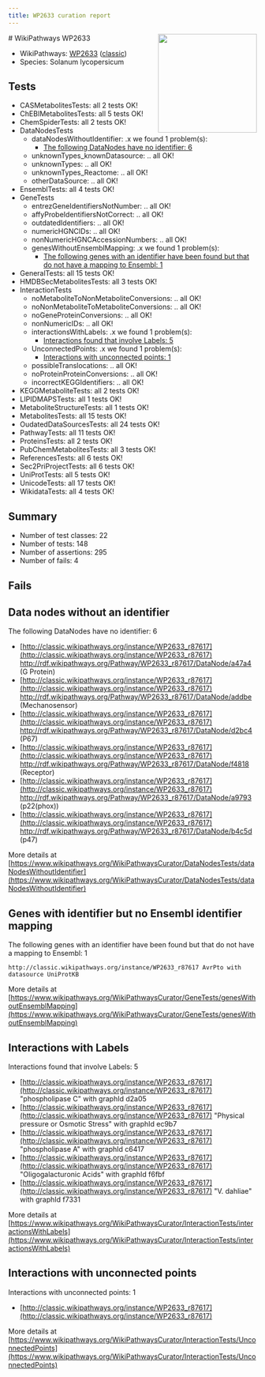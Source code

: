 ```yaml
---
title: WP2633 curation report
---
```


<img style="float: right; width: 200px" src="https://upload.wikimedia.org/wikipedia/commons/thumb/8/83/Wplogo_with_text_500.png/640px-Wplogo_with_text_500.png" />
# WikiPathways WP2633

* WikiPathways: [WP2633](https://wikipathways.org/pathways/WP2633) ([classic](https://classic.wikipathways.org/instance/WP2633))
* Species: Solanum lycopersicum
## Tests
* CASMetabolitesTests: all 2 tests OK!
* ChEBIMetabolitesTests: all 5 tests OK!
* ChemSpiderTests: all 2 tests OK!
* DataNodesTests
    * dataNodesWithoutIdentifier: .x we found 1 problem(s):
        * [The following DataNodes have no identifier: 6](#d2d32fa5)
    * unknownTypes_knownDatasource: .. all OK!
    * unknownTypes: .. all OK!
    * unknownTypes_Reactome: .. all OK!
    * otherDataSource: .. all OK!
* EnsemblTests: all 4 tests OK!
* GeneTests
    * entrezGeneIdentifiersNotNumber: .. all OK!
    * affyProbeIdentifiersNotCorrect: .. all OK!
    * outdatedIdentifiers: .. all OK!
    * numericHGNCIDs: .. all OK!
    * nonNumericHGNCAccessionNumbers: .. all OK!
    * genesWithoutEnsemblMapping: .x we found 1 problem(s):
        * [The following genes with an identifier have been found but that do not have a mapping to Ensembl: 1](#40286d83)
* GeneralTests: all 15 tests OK!
* HMDBSecMetabolitesTests: all 3 tests OK!
* InteractionTests
    * noMetaboliteToNonMetaboliteConversions: .. all OK!
    * noNonMetaboliteToMetaboliteConversions: .. all OK!
    * noGeneProteinConversions: .. all OK!
    * nonNumericIDs: .. all OK!
    * interactionsWithLabels: .x we found 1 problem(s):
        * [Interactions found that involve Labels: 5](#630d267c)
    * UnconnectedPoints: .x we found 1 problem(s):
        * [Interactions with unconnected points: 1](#35a61ad9)
    * possibleTranslocations: .. all OK!
    * noProteinProteinConversions: .. all OK!
    * incorrectKEGGIdentifiers: .. all OK!
* KEGGMetaboliteTests: all 2 tests OK!
* LIPIDMAPSTests: all 1 tests OK!
* MetaboliteStructureTests: all 1 tests OK!
* MetabolitesTests: all 15 tests OK!
* OudatedDataSourcesTests: all 24 tests OK!
* PathwayTests: all 11 tests OK!
* ProteinsTests: all 2 tests OK!
* PubChemMetabolitesTests: all 3 tests OK!
* ReferencesTests: all 6 tests OK!
* Sec2PriProjectTests: all 6 tests OK!
* UniProtTests: all 5 tests OK!
* UnicodeTests: all 17 tests OK!
* WikidataTests: all 4 tests OK!


## Summary

* Number of test classes: 22
* Number of tests: 148
* Number of assertions: 295
* Number of fails: 4

## Fails

<a name="d2d32fa5" />

## Data nodes without an identifier

The following DataNodes have no identifier: 6

* [http://classic.wikipathways.org/instance/WP2633_r87617](http://classic.wikipathways.org/instance/WP2633_r87617) http://rdf.wikipathways.org/Pathway/WP2633_r87617/DataNode/a47a4 (G Protein)
* [http://classic.wikipathways.org/instance/WP2633_r87617](http://classic.wikipathways.org/instance/WP2633_r87617) http://rdf.wikipathways.org/Pathway/WP2633_r87617/DataNode/addbe (Mechanosensor)
* [http://classic.wikipathways.org/instance/WP2633_r87617](http://classic.wikipathways.org/instance/WP2633_r87617) http://rdf.wikipathways.org/Pathway/WP2633_r87617/DataNode/d2bc4 (P67)
* [http://classic.wikipathways.org/instance/WP2633_r87617](http://classic.wikipathways.org/instance/WP2633_r87617) http://rdf.wikipathways.org/Pathway/WP2633_r87617/DataNode/f4818 (Receptor)
* [http://classic.wikipathways.org/instance/WP2633_r87617](http://classic.wikipathways.org/instance/WP2633_r87617) http://rdf.wikipathways.org/Pathway/WP2633_r87617/DataNode/a9793 (p22(phox))
* [http://classic.wikipathways.org/instance/WP2633_r87617](http://classic.wikipathways.org/instance/WP2633_r87617) http://rdf.wikipathways.org/Pathway/WP2633_r87617/DataNode/b4c5d (p47)


More details at [https://www.wikipathways.org/WikiPathwaysCurator/DataNodesTests/dataNodesWithoutIdentifier](https://www.wikipathways.org/WikiPathwaysCurator/DataNodesTests/dataNodesWithoutIdentifier)

<a name="40286d83" />

## Genes with identifier but no Ensembl identifier mapping

The following genes with an identifier have been found but that do not have a mapping to Ensembl: 1
```
http://classic.wikipathways.org/instance/WP2633_r87617 AvrPto with datasource UniProtKB
```

More details at [https://www.wikipathways.org/WikiPathwaysCurator/GeneTests/genesWithoutEnsemblMapping](https://www.wikipathways.org/WikiPathwaysCurator/GeneTests/genesWithoutEnsemblMapping)

<a name="630d267c" />

## Interactions with Labels

Interactions found that involve Labels: 5

* [http://classic.wikipathways.org/instance/WP2633_r87617](http://classic.wikipathways.org/instance/WP2633_r87617) "phospholipase C" with graphId d2a05
* [http://classic.wikipathways.org/instance/WP2633_r87617](http://classic.wikipathways.org/instance/WP2633_r87617) "Physical pressure or 
Osmotic Stress" with graphId ec9b7
* [http://classic.wikipathways.org/instance/WP2633_r87617](http://classic.wikipathways.org/instance/WP2633_r87617) "phospholipase A" with graphId c6417
* [http://classic.wikipathways.org/instance/WP2633_r87617](http://classic.wikipathways.org/instance/WP2633_r87617) "Oligogalacturonic Acids" with graphId f6fbf
* [http://classic.wikipathways.org/instance/WP2633_r87617](http://classic.wikipathways.org/instance/WP2633_r87617) "V. dahliae" with graphId f7331


More details at [https://www.wikipathways.org/WikiPathwaysCurator/InteractionTests/interactionsWithLabels](https://www.wikipathways.org/WikiPathwaysCurator/InteractionTests/interactionsWithLabels)

<a name="35a61ad9" />

## Interactions with unconnected points

Interactions with unconnected points: 1

* [http://classic.wikipathways.org/instance/WP2633_r87617](http://classic.wikipathways.org/instance/WP2633_r87617)


More details at [https://www.wikipathways.org/WikiPathwaysCurator/InteractionTests/UnconnectedPoints](https://www.wikipathways.org/WikiPathwaysCurator/InteractionTests/UnconnectedPoints)

